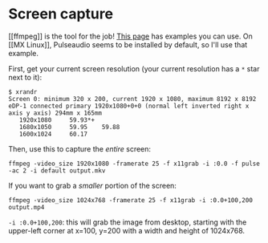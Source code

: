 # Screen capture
[[ffmpeg]] is the tool for the job! [This page](https://trac.ffmpeg.org/wiki/Capture/Desktop) has examples you can use. On [[MX Linux]], Pulseaudio seems to be installed by default, so I'll use that example.

First, get your current screen resolution (your current resolution has a `*` star next to it):

```
$ xrandr
Screen 0: minimum 320 x 200, current 1920 x 1080, maximum 8192 x 8192
eDP-1 connected primary 1920x1080+0+0 (normal left inverted right x axis y axis) 294mm x 165mm
   1920x1080     59.93*+
   1680x1050     59.95    59.88  
   1600x1024     60.17
```

Then, use this to capture the _entire_ screen:

```
ffmpeg -video_size 1920x1080 -framerate 25 -f x11grab -i :0.0 -f pulse -ac 2 -i default output.mkv
```

If you want to grab a _smaller_ portion of the screen:

```
ffmpeg -video_size 1024x768 -framerate 25 -f x11grab -i :0.0+100,200 output.mp4
```

`-i :0.0+100,200`: this will grab the image from desktop, starting with the upper-left corner at x=100, y=200 with a width and height of 1024x768. 